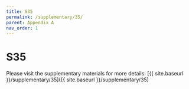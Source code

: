 ```yaml
---
title: S35
permalink: /supplementary/35/
parent: Appendix A
nav_order: 1
---
```


# S35

Please visit the supplementary materials for more details: [{{ site.baseurl }}/supplementary/35]({{ site.baseurl }}/supplementary/35)
